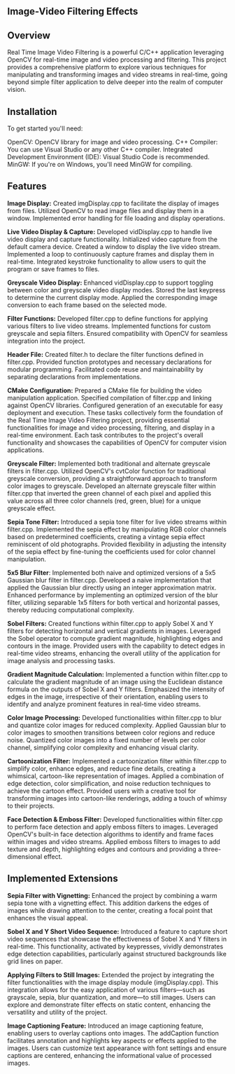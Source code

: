 ## Image-Video Filtering Effects

## Overview
Real Time Image Video Filtering is a powerful C/C++ application leveraging OpenCV for real-time image and video processing and filtering. This project provides a comprehensive platform to explore various techniques for manipulating and transforming images and video streams in real-time, going beyond simple filter application to delve deeper into the realm of computer vision.

## Installation
To get started you'll need:

OpenCV: OpenCV library for image and video processing.
C++ Compiler: You can use Visual Studio or any other C++ compiler.
Integrated Development Environment (IDE): Visual Studio Code is recommended.
MinGW: If you're on Windows, you'll need MinGW for compiling.

## Features 

**Image Display:**
Created imgDisplay.cpp to facilitate the display of images from files.
Utilized OpenCV to read image files and display them in a window.
Implemented error handling for file loading and display operations.

**Live Video Display & Capture:**
Developed vidDisplay.cpp to handle live video display and capture functionality.
Initialized video capture from the default camera device.
Created a window to display the live video stream.
Implemented a loop to continuously capture frames and display them in real-time.
Integrated keystroke functionality to allow users to quit the program or save frames to files.

**Greyscale Video Display:**
Enhanced vidDisplay.cpp to support toggling between color and greyscale video display modes.
Stored the last keypress to determine the current display mode.
Applied the corresponding image conversion to each frame based on the selected mode.

**Filter Functions:**
Developed filter.cpp to define functions for applying various filters to live video streams.
Implemented functions for custom greyscale and sepia filters.
Ensured compatibility with OpenCV for seamless integration into the project.

**Header File:**
Created filter.h to declare the filter functions defined in filter.cpp.
Provided function prototypes and necessary declarations for modular programming.
Facilitated code reuse and maintainability by separating declarations from implementations.

**CMake Configuration:**
Prepared a CMake file for building the video manipulation application.
Specified compilation of filter.cpp and linking against OpenCV libraries.
Configured generation of an executable for easy deployment and execution.
These tasks collectively form the foundation of the Real Time Image Video Filtering project, providing essential functionalities for image and video processing, filtering, and display in a real-time environment. Each task contributes to the project's overall functionality and showcases the capabilities of OpenCV for computer vision applications.

**Greyscale Filter:**
Implemented both traditional and alternate greyscale filters in filter.cpp.
Utilized OpenCV's cvtColor function for traditional greyscale conversion, providing a straightforward approach to transform color images to greyscale.
Developed an alternate greyscale filter within filter.cpp that inverted the green channel of each pixel and applied this value across all three color channels (red, green, blue) for a unique greyscale effect.

**Sepia Tone Filter:**
Introduced a sepia tone filter for live video streams within filter.cpp.
Implemented the sepia effect by manipulating RGB color channels based on predetermined coefficients, creating a vintage sepia effect reminiscent of old photographs.
Provided flexibility in adjusting the intensity of the sepia effect by fine-tuning the coefficients used for color channel manipulation.

**5x5 Blur Filter**:
Implemented both naive and optimized versions of a 5x5 Gaussian blur filter in filter.cpp.
Developed a naive implementation that applied the Gaussian blur directly using an integer approximation matrix.
Enhanced performance by implementing an optimized version of the blur filter, utilizing separable 1x5 filters for both vertical and horizontal passes, thereby reducing computational complexity.

**Sobel Filters:**
Created functions within filter.cpp to apply Sobel X and Y filters for detecting horizontal and vertical gradients in images.
Leveraged the Sobel operator to compute gradient magnitude, highlighting edges and contours in the image.
Provided users with the capability to detect edges in real-time video streams, enhancing the overall utility of the application for image analysis and processing tasks.

**Gradient Magnitude Calculation:**
Implemented a function within filter.cpp to calculate the gradient magnitude of an image using the Euclidean distance formula on the outputs of Sobel X and Y filters.
Emphasized the intensity of edges in the image, irrespective of their orientation, enabling users to identify and analyze prominent features in real-time video streams.

**Color Image Processing:**
Developed functionalities within filter.cpp to blur and quantize color images for reduced complexity.
Applied Gaussian blur to color images to smoothen transitions between color regions and reduce noise.
Quantized color images into a fixed number of levels per color channel, simplifying color complexity and enhancing visual clarity.

**Cartoonization Filter:**
Implemented a cartoonization filter within filter.cpp to simplify color, enhance edges, and reduce fine details, creating a whimsical, cartoon-like representation of images.
Applied a combination of edge detection, color simplification, and noise reduction techniques to achieve the cartoon effect.
Provided users with a creative tool for transforming images into cartoon-like renderings, adding a touch of whimsy to their projects.

**Face Detection & Emboss Filter:**
Developed functionalities within filter.cpp to perform face detection and apply emboss filters to images.
Leveraged OpenCV's built-in face detection algorithms to identify and frame faces within images and video streams.
Applied emboss filters to images to add texture and depth, highlighting edges and contours and providing a three-dimensional effect.

## Implemented Extensions

**Sepia Filter with Vignetting:**
Enhanced the project by combining a warm sepia tone with a vignetting effect.
This addition darkens the edges of images while drawing attention to the center, creating a focal point that enhances the visual appeal.

**Sobel X and Y Short Video Sequence:**
Introduced a feature to capture short video sequences that showcase the effectiveness of Sobel X and Y filters in real-time.
This functionality, activated by keypresses, vividly demonstrates edge detection capabilities, particularly against structured backgrounds like grid lines on paper.

**Applying Filters to Still Images:**
Extended the project by integrating the filter functionalities with the image display module (imgDisplay.cpp).
This integration allows for the easy application of various filters—such as grayscale, sepia, blur quantization, and more—to still images.
Users can explore and demonstrate filter effects on static content, enhancing the versatility and utility of the project.

**Image Captioning Feature:**
Introduced an image captioning feature, enabling users to overlay captions onto images.
The addCaption function facilitates annotation and highlights key aspects or effects applied to the images.
Users can customize text appearance with font settings and ensure captions are centered, enhancing the informational value of processed images.











